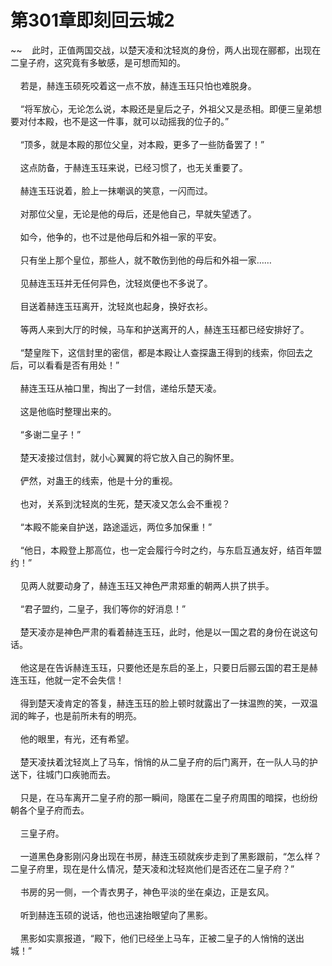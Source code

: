 # 第301章即刻回云城2
~~&nbsp;&nbsp;&nbsp;&nbsp;此时，正值两国交战，以楚天凌和沈轻岚的身份，两人出现在郦都，出现在二皇子府，这究竟有多敏感，是可想而知的。<br><br>&nbsp;&nbsp;&nbsp;&nbsp;若是，赫连玉硕死咬着这一点不放，赫连玉珏只怕也难脱身。<br><br>&nbsp;&nbsp;&nbsp;&nbsp;“将军放心，无论怎么说，本殿还是皇后之子，外祖父又是丞相。即便三皇弟想要对付本殿，也不是这一件事，就可以动摇我的位子的。”<br><br>&nbsp;&nbsp;&nbsp;&nbsp;“顶多，就是本殿的那位父皇，对本殿，更多了一些防备罢了！”<br><br>&nbsp;&nbsp;&nbsp;&nbsp;这点防备，于赫连玉珏来说，已经习惯了，也无关重要了。<br><br>&nbsp;&nbsp;&nbsp;&nbsp;赫连玉珏说着，脸上一抹嘲讽的笑意，一闪而过。<br><br>&nbsp;&nbsp;&nbsp;&nbsp;对那位父皇，无论是他的母后，还是他自己，早就失望透了。<br><br>&nbsp;&nbsp;&nbsp;&nbsp;如今，他争的，也不过是他母后和外祖一家的平安。<br><br>&nbsp;&nbsp;&nbsp;&nbsp;只有坐上那个皇位，那些人，就不敢伤到他的母后和外祖一家……<br><br>&nbsp;&nbsp;&nbsp;&nbsp;见赫连玉珏并无任何异色，沈轻岚便也不多说了。<br><br>&nbsp;&nbsp;&nbsp;&nbsp;目送着赫连玉珏离开，沈轻岚也起身，换好衣衫。<br><br>&nbsp;&nbsp;&nbsp;&nbsp;等两人来到大厅的时候，马车和护送离开的人，赫连玉珏都已经安排好了。<br><br>&nbsp;&nbsp;&nbsp;&nbsp;“楚皇陛下，这信封里的密信，都是本殿让人查探蛊王得到的线索，你回去之后，可以看看是否有用处！”<br><br>&nbsp;&nbsp;&nbsp;&nbsp;赫连玉珏从袖口里，掏出了一封信，递给乐楚天凌。<br><br>&nbsp;&nbsp;&nbsp;&nbsp;这是他临时整理出来的。<br><br>&nbsp;&nbsp;&nbsp;&nbsp;“多谢二皇子！”<br><br>&nbsp;&nbsp;&nbsp;&nbsp;楚天凌接过信封，就小心翼翼的将它放入自己的胸怀里。<br><br>&nbsp;&nbsp;&nbsp;&nbsp;俨然，对蛊王的线索，他是十分的重视。<br><br>&nbsp;&nbsp;&nbsp;&nbsp;也对，关系到沈轻岚的生死，楚天凌又怎么会不重视？<br><br>&nbsp;&nbsp;&nbsp;&nbsp;“本殿不能亲自护送，路途遥远，两位多加保重！”<br><br>&nbsp;&nbsp;&nbsp;&nbsp;“他日，本殿登上那高位，也一定会履行今时之约，与东启互通友好，结百年盟约！”<br><br>&nbsp;&nbsp;&nbsp;&nbsp;见两人就要动身了，赫连玉珏又神色严肃郑重的朝两人拱了拱手。<br><br>&nbsp;&nbsp;&nbsp;&nbsp;“君子盟约，二皇子，我们等你的好消息！”<br><br>&nbsp;&nbsp;&nbsp;&nbsp;楚天凌亦是神色严肃的看着赫连玉珏，此时，他是以一国之君的身份在说这句话。<br><br>&nbsp;&nbsp;&nbsp;&nbsp;他这是在告诉赫连玉珏，只要他还是东启的圣上，只要日后郦云国的君王是赫连玉珏，他就一定不会失信！<br><br>&nbsp;&nbsp;&nbsp;&nbsp;得到楚天凌肯定的答复，赫连玉珏的脸上顿时就露出了一抹温煦的笑，一双温润的眸子，也是前所未有的明亮。<br><br>&nbsp;&nbsp;&nbsp;&nbsp;他的眼里，有光，还有希望。<br><br>&nbsp;&nbsp;&nbsp;&nbsp;楚天凌扶着沈轻岚上了马车，悄悄的从二皇子府的后门离开，在一队人马的护送下，往城门口疾驰而去。<br><br>&nbsp;&nbsp;&nbsp;&nbsp;只是，在马车离开二皇子府的那一瞬间，隐匿在二皇子府周围的暗探，也纷纷朝各个皇子府而去。<br><br>&nbsp;&nbsp;&nbsp;&nbsp;三皇子府。<br><br>&nbsp;&nbsp;&nbsp;&nbsp;一道黑色身影刚闪身出现在书房，赫连玉硕就疾步走到了黑影跟前，“怎么样？二皇子府里，现在是什么情况，楚天凌和沈轻岚他们是否还在二皇子府？”<br><br>&nbsp;&nbsp;&nbsp;&nbsp;书房的另一侧，一个青衣男子，神色平淡的坐在桌边，正是玄风。<br><br>&nbsp;&nbsp;&nbsp;&nbsp;听到赫连玉硕的说话，他也迅速抬眼望向了黑影。<br><br>&nbsp;&nbsp;&nbsp;&nbsp;黑影如实禀报道，“殿下，他们已经坐上马车，正被二皇子的人悄悄的送出城！”<br><br>
                    

<script>_fwqdsqadxfw()</script>
<div><script>_dfwf1dw();</script></div>
<div><script>_dfwf1agdw();</script></div>
                